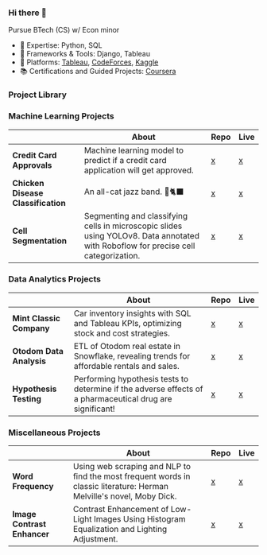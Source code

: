### Hi there 👋

Pursue BTech (CS) w/ Econ minor
- 🔭 Expertise: Python, SQL
- 🌱 Frameworks & Tools: Django, Tableau
- 🎯 Platforms: [Tableau](https://public.tableau.com/app/profile/rxhulshxrmx/vizzes), [CodeForces](https://codeforces.com/profile/rxhulshxrmx), [Kaggle](https://www.kaggle.com/rxhulshxrmx)
- 📚 Certifications and Guided Projects: [Coursera](https://www.coursera.org/learner/rxhulshxrmx)

### Project Library
### Machine Learning Projects
|     | About | Repo | Live |
| --------------- | ------- | -------| ------- |
| **Credit Card Approvals**   | Machine learning model to predict if a credit card application will get approved. | [x](https://github.com/rxhulshxrmx/credit_card_approvals)   | [x]()     |
| **Chicken Disease Classification**  | An all-cat jazz band. 🎷🐈‍⬛ | [x](https://github.com/rxhulshxrmx/chicken_disease_classification)   | [x]()     |
| **Cell Segmentation**  | Segmenting and classifying cells in microscopic slides using YOLOv8. Data annotated with Roboflow for precise cell categorization.  | [x](https://github.com/rxhulshxrmx/cell_segmentation)   | [x]()     |

### Data Analytics Projects
|     | About | Repo | Live |
| --------------- | ------- | -------| ------- |
| **Mint Classic Company**  | Car inventory insights with SQL and Tableau KPIs, optimizing stock and cost strategies. | [x](https://github.com/rxhulshxrmx/mint_classic_company)   | [x](https://bit.ly/tableau_mint_classic)     |
| **Otodom Data Analysis**  | ETL of Otodom real estate in Snowflake, revealing trends for affordable rentals and sales. | [x](https://github.com/rxhulshxrmx/otodom_data_analysis)   | [x](https://bit.ly/tableau_otodom_analysis)     |
| **Hypothesis Testing**  | Performing hypothesis tests to determine if the adverse effects of a pharmaceutical drug are significant! | [x](https://github.com/rxhulshxrmx/hypothesis_testing)   | [x]()     |

### Miscellaneous Projects
|     | About | Repo | Live |
| --------------- | ------- | -------| ------- |
| **Word Frequency**  | Using web scraping and NLP to find the most frequent words in classic literature: Herman Melville's novel, Moby Dick. | [x](https://github.com/rxhulshxrmx/word_frequency)   | [x](https://rebeccashoptaw.dev/ask-oscar-wilde)     |
| **Image Contrast Enhancer**  | Contrast Enhancement of Low-Light Images Using Histogram Equalization and Lighting Adjustment. | [x](https://github.com/rxhulshxrmx/image_contrast_enhancer)   | [x]()     |
